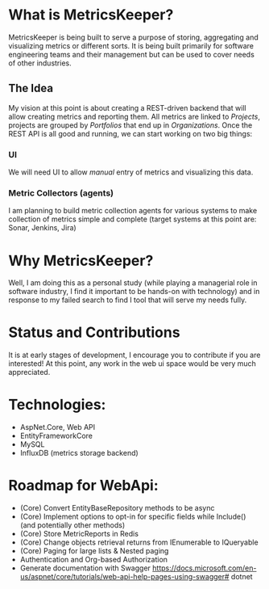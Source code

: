 # What is MetricsKeeper?

MetricsKeeper is being built to serve a purpose of storing, aggregating and visualizing metrics or different sorts.
It is being built primarily for software engineering teams and their management but can be used to cover needs of other industries.

## The Idea
My vision at this point is about creating a REST-driven backend that will allow creating metrics and reporting them. All metrics are linked to *Projects*, projects are grouped by *Portfolios* that end up in *Organizations*. Once the REST API is all good and running, we can start working on two big things:  

### UI
We will need UI to allow *manual* entry of metrics and visualizing this data.

### Metric Collectors (agents)
I am planning to build metric collection agents for various systems to make collection of metrics simple and complete (target systems at this point are: Sonar, Jenkins, Jira)

# Why MetricsKeeper?

Well, I am doing this as a personal study (while playing a managerial role in software industry, I find it important to be hands-on with technology)
and in response to my failed search to find I tool that will serve my needs fully.

# Status and Contributions

It is at early stages of development, I encourage you to contribute if you are interested! At this point, any work in the web ui space would be very much appreciated.

# Technologies:

- AspNet.Core, Web API
- EntityFrameworkCore
- MySQL
- InfluxDB (metrics storage backend)

# Roadmap for WebApi:

 - (Core) Convert EntityBaseRepository methods to be async
 - (Core) Implement options to opt-in for specific fields while Include() (and potentially other methods) 
 - (Core) Store MetricReports in Redis
 - (Core) Change objects retrieval returns from IEnumerable to IQueryable
 - (Core) Paging for large lists & Nested paging
 - Authentication and Org-based Authorization
 - Generate documentation with Swagger https://docs.microsoft.com/en-us/aspnet/core/tutorials/web-api-help-pages-using-swagger# dotnet
